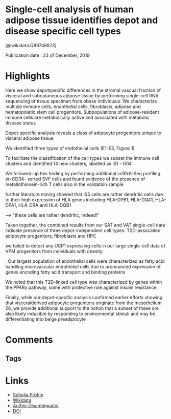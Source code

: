 
Single-cell analysis of human adipose tissue identifies depot and disease specific cell types
=============================================================================================
  
  [@wikidata:Q89748873]  
  
Publication date : 23 of December, 2019  

# Highlights

Here we show depotspecific differences in the stromal vascual fraction of visceral and subcutaneous adipose tissue by
performing single-cell RNA sequencing of tissue specimen from obese individuals. We
characterize multiple immune cells, endothelial cells, fibroblasts, adipose and hematopoietic stem
cell progenitors. Subpopulations of adipose-resident immune cells are metabolically active and
associated with metabolic disease status

Depot-specific analysis reveals a class of adipocyte progenitors unique to visceral adipose tissue


We identified three types of endothelial cells (E1-E3, Figure 1)

To facilitate the classification of
the cell types we subset the immune cell clusters and identified 14 new clusters, labelled as
IS1 - IS14

We followed-up this finding by performing additional
scRNA-Seq profiling on CD34- sorted SVF cells and found evidence of the presence of
metallothionein-rich T cells also in the validation sample 

further literature
mining showed that IS5 cells are rather dendritic cells due to their high expression of HLA
genes including HLA-DPB1, HLA-DQA1, HLA-DPA1, HLA-DRA and HLA-DQB1

--> "these cells are rather dendritic, indeed!"

Taken together, the combined results from our SAT and
VAT single-cell data indicate presence of three depot-independent cell types: T2D-assocaited
adipocyte progenitors, fibroblasts and HPC

we failed to detect any
UCP1 expressing cells in our large single-cell data of VPM progenitors from individuals
with obesity.

. Our largest population of endothelial cells were
characterized as fatty acid handling microvascular endothelial cells due to pronounced
expression of genes encoding fatty acid transport and binding proteins

We noted that this T2D-linked cell type was characterized by genes within
the PPARγ pathway, some with protective role against insulin resistance.

Finally, while our depot-specific analysis confirmed earlier efforts showing that visceralderived adipocyte progenitors originate from the mesothelium 28, we provide additional
support to the notion that a subset of these are also likely inducible by responding to
environmental stimuli and may be differentiating into beige preadipocyte


# Comments

## Tags

# Links
  
 * [Scholia Profile](https://scholia.toolforge.org/work/Q89748873)  
 * [Wikidata](https://www.wikidata.org/wiki/Q89748873)  
 * [Author Disambiguator](https://author-disambiguator.toolforge.org/work_item_oauth.php?id=Q89748873&batch_id=&match=1&author_list_id=&doit=Get+author+links+for+work)  
 * [DOI](https://doi.org/10.1038/S42255-019-0152-6)  
